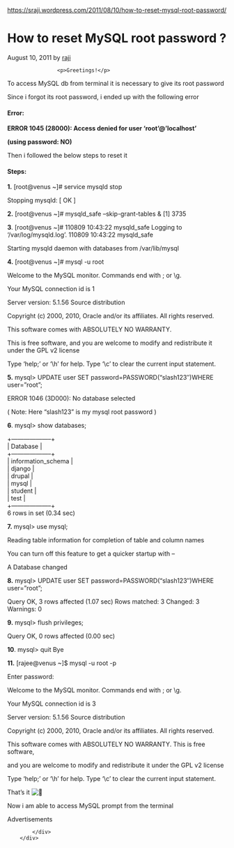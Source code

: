 <a href="https://sraji.wordpress.com/2011/08/10/how-to-reset-mysql-root-password/">https://sraji.wordpress.com/2011/08/10/how-to-reset-mysql-root-password/</a><div id="articleHeader"><h1>How to reset MySQL root password ?</h1></div>
					<p>August 10, 2011 by <a href="https://sraji.wordpress.com/author/sraji/" title="Posts by raji" target="_blank">raji</a>  </p>
				

				
					<p>Greetings!</p>
<p>To access MySQL db from terminal it is necessary to give its root password</p>
<p>Since i forgot its root password, i ended up with the following error</p>
<h4>Error:</h4>
<p><strong>ERROR 1045 (28000): Access denied for user ‘root’@’localhost’ </strong></p>
<p><strong>(using password: NO) </strong></p>
<p>Then i followed the below steps to reset it</p>
<h4>Steps:</h4>
<p><strong>1.</strong> [root@venus ~]# service mysqld stop</p>
<p>Stopping mysqld: [ OK ]</p>
<p><strong>2.</strong> [root@venus ~]# mysqld_safe –skip-grant-tables & [1] 3735</p>
<p><strong>3</strong>. [root@venus ~]# 110809 10:43:22 mysqld_safe Logging to ‘/var/log/mysqld.log’. 110809 10:43:22 mysqld_safe</p>
<p>Starting mysqld daemon with databases from /var/lib/mysql</p>
<p><strong>4.</strong> [root@venus ~]# mysql -u root</p>
<p>Welcome to the MySQL monitor. Commands end with ; or \g.</p>
<p>Your MySQL connection id is 1</p>
<p>Server version: 5.1.56 Source distribution</p>
<p>Copyright (c) 2000, 2010, Oracle and/or its affiliates. All rights reserved.</p>
<p>This software comes with ABSOLUTELY NO WARRANTY.</p>
<p>This is free software, and you are welcome to modify and redistribute it under the GPL v2 license</p>
<p>Type ‘help;’ or ‘\h’ for help. Type ‘\c’ to clear the current input statement.</p>
<p><strong>5.</strong> mysql&gt; UPDATE user SET password=PASSWORD(“slash123″)WHERE user=”root”;</p>
<p>ERROR 1046 (3D000): No database selected</p>
<p>( Note: Here “slash123” is my mysql root password )</p>
<p><strong>6</strong>. mysql&gt; show databases;</p>
<p>+——————–+<br />
| Database |<br />
+——————–+<br />
| information_schema |<br />
| django |<br />
| drupal |<br />
| mysql |<br />
| student |<br />
| test |<br />
+——————–+<br />
6 rows in set (0.34 sec)</p>
<p><strong>7.</strong> mysql&gt; use mysql;</p>
<p>Reading table information for completion of table and column names</p>
<p>You can turn off this feature to get a quicker startup with –</p>
<p>A Database changed</p>
<p><strong>8.</strong> mysql&gt; UPDATE user SET password=PASSWORD(“slash123″)WHERE user=”root”;</p>
<p>Query OK, 3 rows affected (1.07 sec) Rows matched: 3 Changed: 3 Warnings: 0</p>
<p><strong>9.</strong> mysql&gt; flush privileges;</p>
<p>Query OK, 0 rows affected (0.00 sec)</p>
<p><strong>10</strong>. mysql&gt; quit Bye</p>
<p><strong>11.</strong> [rajee@venus ~]$ mysql -u root -p</p>
<p>Enter password:</p>
<p>Welcome to the MySQL monitor. Commands end with ; or \g.</p>
<p>Your MySQL connection id is 3</p>
<p>Server version: 5.1.56 Source distribution</p>
<p>Copyright (c) 2000, 2010, Oracle and/or its affiliates. All rights reserved.</p>
<p>This software comes with ABSOLUTELY NO WARRANTY. This is free software,</p>
<p>and you are welcome to modify and redistribute it under the GPL v2 license</p>
<p>Type ‘help;’ or ‘\h’ for help. Type ‘\c’ to clear the current input statement.</p>
<p>That’s it <img src="https://s0.wp.com/wp-content/mu-plugins/wpcom-smileys/twemoji/2/svg/1f642.svg" alt="🙂" /></p>
<p>Now i am able to access MySQL prompt from the terminal</p>
		<div>
			<div>
				Advertisements
				
						
				
		
			</div>
		</div>									